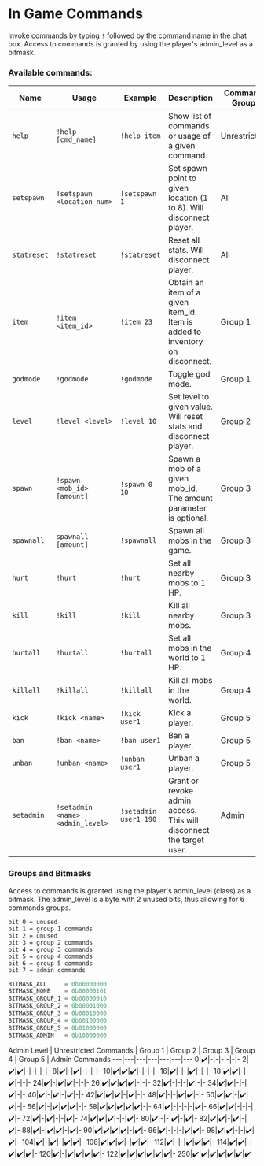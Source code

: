 # In Game Commands
Invoke commands by typing `!` followed by the command name in the chat box. Access to commands is granted by using the player's admin_level as a bitmask.

### Available commands:

Name | Usage | Example | Description | Command Group
---|---|---|---|---
`help`|`!help [cmd_name]`|`!help item`| Show list of commands or usage of a given command.| Unrestricted
`setspawn`|`!setspawn <location_num>`|`!setspawn 1`|Set spawn point to given location (1 to 8). Will disconnect player.|All
`statreset`|`!statreset`|`!statreset`|Reset all stats. Will disconnect player.|All
`item`|`!item <item_id>`|`!item 23`| Obtain an item of a given item_id. Item is added to inventory on disconnect.|Group 1
`godmode`|`!godmode`|`!godmode`| Toggle god mode.|Group 1
`level`|`!level <level>`|`!level 10`|Set level to given value. Will reset stats and disconnect player.|Group 2
`spawn`|`!spawn <mob_id> [amount]`|`!spawn 0 10`| Spawn a mob of a given mob_id. The amount parameter is optional.|Group 3
`spawnall`|`spawnall [amount]`|`!spawnall`| Spawn all mobs in the game.|Group 3
`hurt`|`!hurt`|`!hurt`| Set all nearby mobs to 1 HP.|Group 3
`kill`|`!kill`|`!kill`| Kill all nearby mobs.|Group 3
`hurtall`|`!hurtall`|`!hurtall`| Set all mobs in the world to 1 HP.|Group 4
`killall`|`!killall`|`!killall`| Kill all mobs in the world.|Group 4
`kick`|`!kick <name>`|`!kick user1`| Kick a player.|Group 5
`ban`|`!ban <name>`|`!ban user1`| Ban a player.|Group 5
`unban`|`!unban <name>`|`!unban user1`| Unban a player.|Group 5
`setadmin`|`!setadmin <name> <admin_level>`|`!setadmin user1 190`| Grant or revoke admin access. This will disconnect the target user.|Admin

### Groups and Bitmasks

Access to commands is granted using the player's admin_level (class) as a bitmask.
The admin_level is a byte with 2 unused bits, thus allowing for 6 commands groups.

```text
bit 0 = unused
bit 1 = group 1 commands
bit 2 = unused
bit 3 = group 2 commands
bit 4 = group 3 commands
bit 5 = group 4 commands
bit 6 = group 5 commands
bit 7 = admin commands
```

```python
BITMASK_ALL     = 0b00000000
BITMASK_NONE    = 0b00000101
BITMASK_GROUP_1 = 0b00000010
BITMASK_GROUP_2 = 0b00001000
BITMASK_GROUP_3 = 0b00010000
BITMASK_GROUP_4 = 0b00100000
BITMASK_GROUP_5 = 0b01000000
BITMASK_ADMIN   = 0b10000000
```

Admin Level | Unrestricted Commands | Group 1 | Group 2 | Group 3 | Group 4 | Group 5 | Admin Commands
---|---|---|---|---|---|---
0|✔️|-|-|-|-|-|-
2|✔️|✔️|-|-|-|-|-
8|✔️|-|✔️|-|-|-|-
10|✔️|✔️|✔️|-|-|-|-
16|✔️|-|-|✔️|-|-|-
18|✔️|✔️|-|✔️|-|-|-
24|✔️|-|✔️|✔️|-|-|-
26|✔️|✔️|✔️|✔️|-|-|-
32|✔️|-|-|-|✔️|-|-
34|✔️|✔️|-|-|✔️|-|-
40|✔️|-|✔️|-|✔️|-|-
42|✔️|✔️|✔️|-|✔️|-|-
48|✔️|-|-|✔️|✔️|-|-
50|✔️|✔️|-|✔️|✔️|-|-
56|✔️|-|✔️|✔️|✔️|-|-
58|✔️|✔️|✔️|✔️|✔️|-|-
64|✔️|-|-|-|-|✔️|-
66|✔️|✔️|-|-|-|✔️|-
72|✔️|-|✔️|-|-|✔️|-
74|✔️|✔️|✔️|-|-|✔️|-
80|✔️|-|-|✔️|-|✔️|-
82|✔️|✔️|-|✔️|-|✔️|-
88|✔️|-|✔️|✔️|-|✔️|-
90|✔️|✔️|✔️|✔️|-|✔️|-
96|✔️|-|-|-|✔️|✔️|-
98|✔️|✔️|-|-|✔️|✔️|-
104|✔️|-|✔️|-|✔️|✔️|-
106|✔️|✔️|✔️|-|✔️|✔️|-
112|✔️|-|-|✔️|✔️|✔️|-
114|✔️|✔️|-|✔️|✔️|✔️|-
120|✔️|-|✔️|✔️|✔️|✔️|-
122|✔️|✔️|✔️|✔️|✔️|✔️|-
250|✔️|✔️|✔️|✔️|✔️|✔️|✔️
